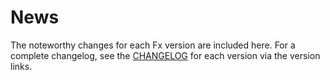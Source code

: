 # News

The noteworthy changes for each Fx version are included here. For a complete
changelog, see the [CHANGELOG] for each version via the version links.

[CHANGELOG]: https://github.com/thoughtbot/fx/commits/master
